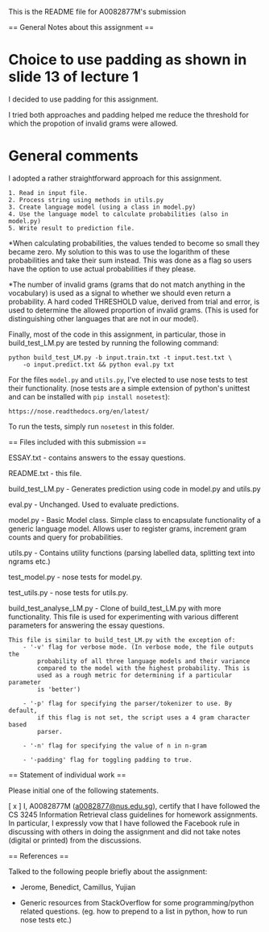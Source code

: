 This is the README file for A0082877M's submission

== General Notes about this assignment ==

# Choice to use padding as shown in slide 13 of lecture 1
I decided to use padding for this assignment.

I tried both approaches and padding helped me reduce the
threshold for which the propotion of invalid grams were allowed.

# General comments
I adopted a rather straightforward approach for this assignment.

    1. Read in input file.
    2. Process string using methods in utils.py
    3. Create language model (using a class in model.py)
    4. Use the language model to calculate probabilities (also in model.py)
    5. Write result to prediction file.

*When calculating probabilities, the values tended to become so small they
became zero. My solution to this was to use the logarithm of these probabilities
and take their sum instead. This was done as a flag so users have the option to
use actual probabilities if they please.

*The number of invalid grams (grams that do not match anything in the
vocabulary) is used as a signal to whether we should even return a probability.
A hard coded THRESHOLD value, derived from trial and error, is used to determine
the allowed proportion of invalid grams. (This is used for distinguishing other
languages that are not in our model).

Finally, most of the code in this assignment, in particular, those in
build_test_LM.py are tested by running the following command:

    python build_test_LM.py -b input.train.txt -t input.test.txt \
        -o input.predict.txt && python eval.py txt

For the files `model.py` and `utils.py`, I've elected to use nose tests to test
their functionality. (nose tests are a simple extension of python's unittest and
can be installed with `pip install nosetest`):

    https://nose.readthedocs.org/en/latest/

To run the tests, simply run `nosetest` in this folder.

== Files included with this submission ==

ESSAY.txt - contains answers to the essay questions.

README.txt - this file.

build_test_LM.py - Generates prediction using code in model.py and utils.py

eval.py - Unchanged. Used to evaluate predictions.

model.py - Basic Model class. Simple class to encapsulate functionality of a
    generic language model. Allows user to register grams, increment gram counts
    and query for probabilities.

utils.py - Contains utility functions (parsing labelled data, splitting text
    into ngrams etc.)

test_model.py - nose tests for model.py.

test_utils.py - nose tests for utils.py.

build_test_analyse_LM.py - Clone of build_test_LM.py with more functionality.
	This file is used for experimenting with various different parameters for
	answering the essay questions.

	This file is similar to build_test_LM.py with the exception of:
		- '-v' flag for verbose mode. (In verbose mode, the file outputs the
			probability of all three language models and their variance
			compared to the model with the highest probability. This is
			used as a rough metric for determining if a particular parameter
			is 'better')

		- '-p' flag for specifying the parser/tokenizer to use. By default,
			if this flag is not set, the script uses a 4 gram character based
			parser.

		- '-n' flag for specifying the value of n in n-gram

		- '-padding' flag for toggling padding to true.


== Statement of individual work ==

Please initial one of the following statements.

[ x ] I, A0082877M (a0082877@nus.edu.sg), certify that I have followed the CS 3245 Information
Retrieval class guidelines for homework assignments.  In particular, I
expressly vow that I have followed the Facebook rule in discussing
with others in doing the assignment and did not take notes (digital or
printed) from the discussions.

== References ==

Talked to the following people briefly about the assignment:
- Jerome, Benedict, Camillus, Yujian

- Generic resources from StackOverflow for some programming/python related
  questions. (eg. how to prepend to a list in python, how to run nose tests
  etc.)
